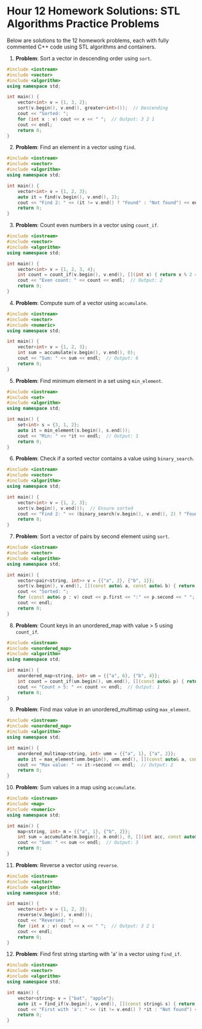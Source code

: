# Hour 12 Homework Solutions: STL Algorithms Practice Problems

Below are solutions to the 12 homework problems, each with fully commented C++ code using STL algorithms and containers.

1. **Problem**: Sort a vector in descending order using `sort`.  
```cpp
#include <iostream>
#include <vector>
#include <algorithm>
using namespace std;

int main() {
    vector<int> v = {1, 3, 2};
    sort(v.begin(), v.end(), greater<int>());  // Descending
    cout << "Sorted: ";
    for (int x : v) cout << x << " ";  // Output: 3 2 1
    cout << endl;
    return 0;
}
```

2. **Problem**: Find an element in a vector using `find`.  
```cpp
#include <iostream>
#include <vector>
#include <algorithm>
using namespace std;

int main() {
    vector<int> v = {1, 2, 3};
    auto it = find(v.begin(), v.end(), 2);
    cout << "Find 2: " << (it != v.end() ? "Found" : "Not found") << endl;  // Output: Found
    return 0;
}
```

3. **Problem**: Count even numbers in a vector using `count_if`.  
```cpp
#include <iostream>
#include <vector>
#include <algorithm>
using namespace std;

int main() {
    vector<int> v = {1, 2, 3, 4};
    int count = count_if(v.begin(), v.end(), [](int x) { return x % 2 == 0; });
    cout << "Even count: " << count << endl;  // Output: 2
    return 0;
}
```

4. **Problem**: Compute sum of a vector using `accumulate`.  
```cpp
#include <iostream>
#include <vector>
#include <numeric>
using namespace std;

int main() {
    vector<int> v = {1, 2, 3};
    int sum = accumulate(v.begin(), v.end(), 0);
    cout << "Sum: " << sum << endl;  // Output: 6
    return 0;
}
```

5. **Problem**: Find minimum element in a set using `min_element`.  
```cpp
#include <iostream>
#include <set>
#include <algorithm>
using namespace std;

int main() {
    set<int> s = {3, 1, 2};
    auto it = min_element(s.begin(), s.end());
    cout << "Min: " << *it << endl;  // Output: 1
    return 0;
}
```

6. **Problem**: Check if a sorted vector contains a value using `binary_search`.  
```cpp
#include <iostream>
#include <vector>
#include <algorithm>
using namespace std;

int main() {
    vector<int> v = {1, 2, 3};
    sort(v.begin(), v.end());  // Ensure sorted
    cout << "Find 2: " << (binary_search(v.begin(), v.end(), 2) ? "Found" : "Not found") << endl;  // Output: Found
    return 0;
}
```

7. **Problem**: Sort a vector of pairs by second element using `sort`.  
```cpp
#include <iostream>
#include <vector>
#include <algorithm>
using namespace std;

int main() {
    vector<pair<string, int>> v = {{"a", 2}, {"b", 1}};
    sort(v.begin(), v.end(), [](const auto& a, const auto& b) { return a.second < b.second; });
    cout << "Sorted: ";
    for (const auto& p : v) cout << p.first << ":" << p.second << " ";  // Output: b:1 a:2
    cout << endl;
    return 0;
}
```

8. **Problem**: Count keys in an unordered_map with value > 5 using `count_if`.  
```cpp
#include <iostream>
#include <unordered_map>
#include <algorithm>
using namespace std;

int main() {
    unordered_map<string, int> um = {{"a", 6}, {"b", 4}};
    int count = count_if(um.begin(), um.end(), [](const auto& p) { return p.second > 5; });
    cout << "Count > 5: " << count << endl;  // Output: 1
    return 0;
}
```

9. **Problem**: Find max value in an unordered_multimap using `max_element`.  
```cpp
#include <iostream>
#include <unordered_map>
#include <algorithm>
using namespace std;

int main() {
    unordered_multimap<string, int> umm = {{"a", 1}, {"a", 2}};
    auto it = max_element(umm.begin(), umm.end(), [](const auto& a, const auto& b) { return a.second < b.second; });
    cout << "Max value: " << it->second << endl;  // Output: 2
    return 0;
}
```

10. **Problem**: Sum values in a map using `accumulate`.  
```cpp
#include <iostream>
#include <map>
#include <numeric>
using namespace std;

int main() {
    map<string, int> m = {{"a", 1}, {"b", 2}};
    int sum = accumulate(m.begin(), m.end(), 0, [](int acc, const auto& p) { return acc + p.second; });
    cout << "Sum: " << sum << endl;  // Output: 3
    return 0;
}
```

11. **Problem**: Reverse a vector using `reverse`.  
```cpp
#include <iostream>
#include <vector>
#include <algorithm>
using namespace std;

int main() {
    vector<int> v = {1, 2, 3};
    reverse(v.begin(), v.end());
    cout << "Reversed: ";
    for (int x : v) cout << x << " ";  // Output: 3 2 1
    cout << endl;
    return 0;
}
```

12. **Problem**: Find first string starting with 'a' in a vector using `find_if`.  
```cpp
#include <iostream>
#include <vector>
#include <algorithm>
using namespace std;

int main() {
    vector<string> v = {"bat", "apple"};
    auto it = find_if(v.begin(), v.end(), [](const string& s) { return s[0] == 'a'; });
    cout << "First with 'a': " << (it != v.end() ? *it : "Not found") << endl;  // Output: apple
    return 0;
}
```